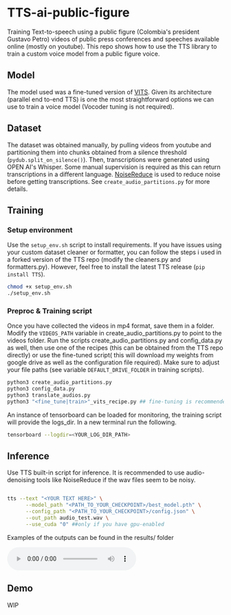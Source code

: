 # TTS-ai-public-figure

Training Text-to-speech using a public figure (Colombia's president Gustavo Petro) videos of public press conferences and speeches available online (mostly on youtube). This repo shows how to use the TTS library to train a custom voice model from a public figure voice. 
 

## Model
The model used was a fine-tuned version of [VITS](https://arxiv.org/pdf/2106.06103.pdf). Given its architecture (parallel end to-end TTS) is one the most straightforward options we can use to train a voice model (Vocoder tuning is not required). 


## Dataset 

The dataset was obtained manually, by pulling videos from youtube and partitioning them into chunks obtained from a silence threshold (`pydub.split_on_silence()`). Then, transcriptions were generated using OPEN AI's Whisper. Some manual supervision is required as this can return transcriptions in a different language. [NoiseReduce](https://github.com/timsainb/noisereduce/blob/master/noisereduce/noisereduce.py) is used to reduce noise before getting transcriptions. See `create_audio_partitions.py` for more details. 


## Training

### Setup environment

Use the `setup_env.sh` script to install requirements. If you have issues using your custom dataset cleaner or formatter, you can follow the steps i used in a forked version of the TTS repo (modify the cleaners.py and formatters.py). However, feel free to install the latest TTS release (`pip install TTS`).


```bash
chmod +x setup_env.sh
./setup_env.sh
```

### Preproc & Training script 

Once you have collected the videos in mp4 format, save them in a folder. Modify the `VIDEOS_PATH` variable in create_audio_partitions.py to point to the videos folder. Run the scripts create_audio_partitions.py and config_data.py as well, then use one of the recipes (this can be obtained from the TTS repo directly) or use the fine-tuned script( this will download my weights from google drive as well as the configuration file required). Make sure to adjust your file paths (see variable `DEFAULT_DRIVE_FOLDER` in training scripts).


```bash
python3 create_audio_partitions.py
python3 config_data.py
python3 translate_audios.py 
python3 "<fine_tune|train>"_vits_recipe.py ## fine-tuning is recommended as training from scratch will require a lot of data and iterations to get decent outputs.
```

An instance of tensorboard can be loaded for monitoring, the training script will provide the logs_dir. In a new terminal run the following.

```bash
tensorboard --logdir=<YOUR_LOG_DIR_PATH>
```

## Inference

Use TTS built-in script for inference. It is recommended to use audio-denoising tools like NoiseReduce if the wav files seem to be noisy.

```bash

tts --text "<YOUR TEXT HERE>" \
      --model_path "<PATH_TO_YOUR_CHECKPOINT>/best_model.pth" \
      --config_path "<PATH_TO_YOUR_CHECKPOINT>/config.json" \
      --out_path audio_test.wav \
      --use_cuda "0" ##only if you have gpu-enabled
```


Examples of the outputs can be found in the results/ folder


![audio_test](https://github.com/statscol/tts-ai-public-figure/raw/main/results/output_test1200ep.wav)

## Demo

WIP
